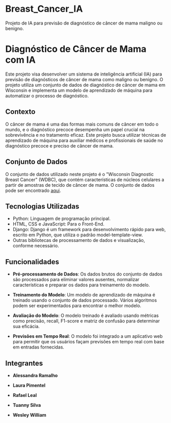 # Breast_Cancer_IA
Projeto de IA para previsão de diagnóstico de câncer de mama maligno ou benigno.

# Diagnóstico de Câncer de Mama com IA

Este projeto visa desenvolver um sistema de inteligência artificial (IA) para previsão de diagnósticos de câncer de mama como maligno ou benigno. O projeto utiliza um conjunto de dados de diagnóstico de câncer de mama em Wisconsin e implementa um modelo de aprendizado de máquina para automatizar o processo de diagnóstico.

## Contexto

O câncer de mama é uma das formas mais comuns de câncer em todo o mundo, e o diagnóstico precoce desempenha um papel crucial na sobrevivência e no tratamento eficaz. Este projeto busca utilizar técnicas de aprendizado de máquina para auxiliar médicos e profissionais de saúde no diagnóstico precoce e preciso de câncer de mama.

## Conjunto de Dados

O conjunto de dados utilizado neste projeto é o "Wisconsin Diagnostic Breast Cancer" (WDBC), que contém características de núcleos celulares a partir de amostras de tecido de câncer de mama. O conjunto de dados pode ser encontrado [aqui](https://www.kaggle.com/datasets/utkarshx27/breast-cancer-wisconsin-diagnostic-dataset).

## Tecnologias Utilizadas

- Python: Linguagem de programação principal.
- HTML, CSS e JavaScript: Para o Front-End.
- Django: Django é um framework para desenvolvimento rápido para web, escrito em Python, que utiliza o padrão model-template-view.
- Outras bibliotecas de processamento de dados e visualização, conforme necessário.

## Funcionalidades

- **Pré-processamento de Dados**: Os dados brutos do conjunto de dados são processados para eliminar valores ausentes, normalizar características e preparar os dados para treinamento do modelo.

- **Treinamento do Modelo**: Um modelo de aprendizado de máquina é treinado usando o conjunto de dados processado. Vários algoritmos podem ser experimentados para encontrar o melhor modelo.

- **Avaliação do Modelo**: O modelo treinado é avaliado usando métricas como precisão, recall, F1-score e matriz de confusão para determinar sua eficácia.

- **Previsões em Tempo Real**: O modelo foi integrado a um aplicativo web para permitir que os usuários façam previsões em tempo real com base em entradas fornecidas.

## Integrantes

- **Alessandra Ramalho**

- **Laura Pimentel**

- **Rafael Leal**

- **Tuanny Silva**

- **Wesley William**
